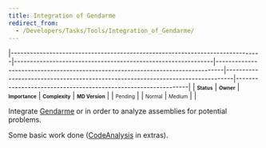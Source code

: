 ```yaml
---
title: Integration of Gendarme
redirect_from:
  - /Developers/Tasks/Tools/Integration_of_Gendarme/
---
```


<span> </span>

<span id="_task_a_Tools.Gendarme"></span><span> </span>

|------------------------------------------------------------------------------|--------------------------------------------------------------|--------------------------------------------------------------------------------|--------------------------------------------------------------------------------|---------------------------------------------------------------|
| **<span style="font-size: x-small;">Status</span>**                          | **<span style="font-size: x-small;">Owner</span>**           | **<span style="font-size: x-small;">Importance</span>**                        | **<span style="font-size: x-small;">Complexity</span>**                        | **<span style="font-size: x-small;">MD Version</span>**       |
| <span class="task-status-Pending" style="font-size: x-small;">Pending</span> | <span class="task-owner" style="font-size: x-small;"></span> | <span class="task-importance-Normal" style="font-size: x-small;">Normal</span> | <span class="task-complexity-Medium" style="font-size: x-small;">Medium</span> | <span class="task-target" style="font-size: x-small;"></span> |

Integrate [Gendarme](https://www.mono-project.com/Gendarme) or in order to analyze assemblies for potential problems.

Some basic work done ([CodeAnalysis](http://anonsvn.mono-project.com/source/trunk/monodevelop/extras/MonoDevelop.CodeAnalysis/) in extras).
